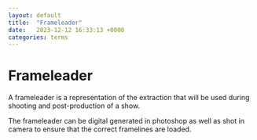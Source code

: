 ```yaml
---
layout: default
title:  "Frameleader"
date:   2023-12-12 16:33:13 +0000
categories: terms
---
```


# Frameleader

A frameleader is a representation of the extraction that will be used during shooting and post-production of a show. 

The frameleader can be digital generated in photoshop as well as shot in camera to ensure that the correct framelines are loaded. 